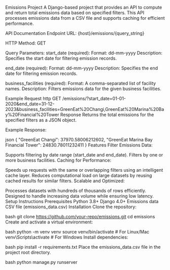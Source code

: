 
Emissions Project
A Django-based project that provides an API to compute and return total emissions data based on specified filters. This API processes emissions data from a CSV file and supports caching for efficient performance.

API Documentation
Endpoint
URL:
{host}/emissions/{query_string}

HTTP Method:
GET

Query Parameters:
start_date (required):
Format: dd-mm-yyyy
Description: Specifies the start date for filtering emission records.

end_date (required):
Format: dd-mm-yyyy
Description: Specifies the end date for filtering emission records.

business_facilities (required):
Format: A comma-separated list of facility names.
Description: Filters emissions data for the given business facilities.

Example Request
http
GET /emissions/?start_date=01-01-2020&end_date=31-12-2023&business_facilities=GreenEat%20Changi,GreenEat%20Marina%20Bay%20Financial%20Tower
Response
Returns the total emissions for the specified filters as a JSON object.

Example Response:

json
{
    "GreenEat Changi": 37970.58006212602,
    "GreenEat Marina Bay Financial Tower": 24830.78011232411
}
Features
Filter Emissions Data:

Supports filtering by date range (start_date and end_date).
Filters by one or more business facilities.
Caching for Performance:

Speeds up requests with the same or overlapping filters using an intelligent cache layer.
Reduces computational load on large datasets by reusing cached results for similar filters.
Scalable and Optimized:

Processes datasets with hundreds of thousands of rows efficiently.
Designed to handle increasing data volume while ensuring low latency.
Setup Instructions
Prerequisites
Python 3.8+
Django 4.0+
Emissions data CSV file (emissions_data.csv)
Installation
Clone the repository:

bash
git clone https://github.com/your-repo/emissions.git
cd emissions
Create and activate a virtual environment:

bash
python -m venv venv
source venv/bin/activate  # For Linux/Mac
venv\Scripts\activate     # For Windows
Install dependencies:

bash
pip install -r requirements.txt
Place the emissions_data.csv file in the project root directory.



bash
python manage.py runserver
